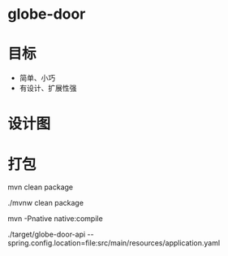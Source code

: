 # globe-door

# 目标
* 简单、小巧
* 有设计、扩展性强


# 设计图

# 打包
mvn clean package

./mvnw clean package

mvn -Pnative native:compile

./target/globe-door-api --spring.config.location=file:src/main/resources/application.yaml
